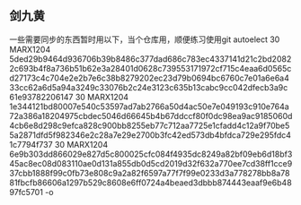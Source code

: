 ## 剑九黄

一些需要同步的东西暂时用以下，当个仓库用，顺便练习使用git
 autoelect 30 MARX1204 5ded29b9464d936706b39b8486c377dad686c783ec4337141d21c2bd20822c693b4f8a736b51b62e3a28401d0628c739553171972cf715c4eaa6d0565cd27173c4c704e2e2b7e6c38b8279202ec23d79b0694bc6760c7e01a6e6a433cc62a6d5a94a3249c33076b2c24e3123c635b13cabc9cc042dfecb3a9c61e93782206147 30 MARX1204 1e344121bd80007e540c53597ad7ab2766a50d4ac50e7e049193c910e764a72a386a18204975cbdec5046d66645b4b67ddccf80f0dc98ea9ac9185060d4cb6e8d298c9efca828c900bb8255eb77c712aa7725e1cfadd4c12a9f70be55a2871dfd5f982346e2c28a7e29e2700b3fc42ed573db4bfdca729e295fdc41c7794f737 30 MARX1204 6e9b303dd866029e827d5c800025cfc084f4935dc8249a82bf09eb6d18bf345ac8ec08d083110ae0d131a855db0d5cd2019d32f632a770ee7cd38ff1cce937cbb1888f99c0fb73e808c9a2a82f6597a77f7f99e0233d3a778278bb8a7881fbcfb86606a1297b529c8608e6ff0724a4beaed3dbbb874443eaaf9e6b4897fc5701  -o
